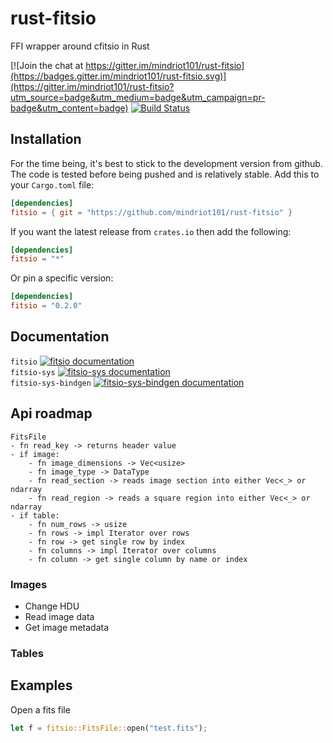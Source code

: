 # rust-fitsio

FFI wrapper around cfitsio in Rust


[![Join the chat at https://gitter.im/mindriot101/rust-fitsio](https://badges.gitter.im/mindriot101/rust-fitsio.svg)](https://gitter.im/mindriot101/rust-fitsio?utm_source=badge&utm_medium=badge&utm_campaign=pr-badge&utm_content=badge)
[![Build Status](https://travis-ci.org/mindriot101/rust-fitsio.svg?branch=master)](https://travis-ci.org/mindriot101/rust-fitsio)

## Installation

For the time being, it's best to stick to the development version from github.
The code is tested before being pushed and is relatively stable. Add this to
your `Cargo.toml` file:

```toml
[dependencies]
fitsio = { git = "https://github.com/mindriot101/rust-fitsio" }
```

If you want the latest release from `crates.io` then add the following:

```toml
[dependencies]
fitsio = "*"
```

Or pin a specific version:

```toml
[dependencies]
fitsio = "0.2.0"
```


## Documentation

`fitsio` [![`fitsio` documentation](https://docs.rs/fitsio/badge.svg)](https://docs.rs/fitsio/)<br />
`fitsio-sys` [![`fitsio-sys` documentation](https://docs.rs/fitsio-sys/badge.svg)](https://docs.rs/fitsio-sys)<br />
`fitsio-sys-bindgen` [![`fitsio-sys-bindgen` documentation](https://docs.rs/fitsio-sys-bindgen/badge.svg)](https://docs.rs/fitsio-sys-bindgen)<br />


## Api roadmap

```
FitsFile
- fn read_key -> returns header value
- if image:
    - fn image_dimensions -> Vec<usize>
    - fn image_type -> DataType
    - fn read_section -> reads image section into either Vec<_> or ndarray
    - fn read_region -> reads a square region into either Vec<_> or ndarray
- if table:
    - fn num_rows -> usize
    - fn rows -> impl Iterator over rows
    - fn row -> get single row by index
    - fn columns -> impl Iterator over columns
    - fn column -> get single column by name or index
```

### Images

* Change HDU
* Read image data
* Get image metadata

### Tables

## Examples

Open a fits file

```rust
let f = fitsio::FitsFile::open("test.fits");
```
